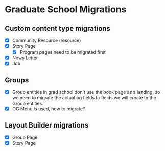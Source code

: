 # Graduate School Migrations

## Custom content type migrations

- [x] Community Resource (resource)
- [x] Story Page
    - [x] Program pages need to be migrated first
- [X] News Letter
- [x] Job

## Groups

- [x] Group entities in grad school don't use the book page as a landing, so we need to migrate the actual og fields to
  fields we will create to the Group entities.
- [X] OG Menu is used, how to migrate?

## Layout Builder migrations

- [X] Group Page
- [X] Story Page
